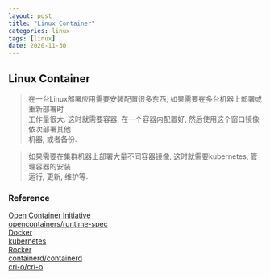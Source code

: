 ```yaml
---
layout: post
title: "Linux Container"
categories: linux
tags: [linux]
date: 2020-11-30
---
```


## Linux Container

>  在一台Linux部署应用需要安装配置很多东西, 如果需要在多台机器上部署或重新部署时  
>工作量很大. 这时就需要容器, 在一个容器内配置好, 然后使用这个窗口镜像依次部署其他  
>机器, 或者备份.

>  如果需要在集群机器上部署大量不同容器镜像, 这时就需要kubernetes, 管理容器的安装  
>运行, 更新, 维护等.


### Reference
[Open Container Initiative](https://opencontainers.org/)  
[opencontainers/runtime-spec](https://github.com/opencontainers/runtime-spec)  
[Docker](https://www.docker.com/)  
[kubernetes](https://kubernetes.io/)  
[Rocker](https://rocket.rs/)  
[containerd/containerd](https://github.com/containerd/containerd)  
[cri-o/cri-o](https://github.com/cri-o/cri-o)  
